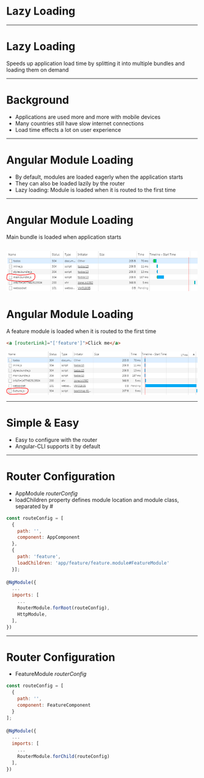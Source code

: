 # Lazy Loading

---
# Lazy Loading
Speeds up application load time by splitting it into multiple bundles and loading them on demand

---
# Background
- Applications are used more and more with mobile devices
- Many countries still have slow internet connections
- Load time effects a lot on user experience

---
# Angular Module Loading
- By default, modules are loaded eagerly when the application starts
- They can also be loaded lazily by the router
- Lazy loading: Module is loaded when it is routed to the first time

---
# Angular Module Loading
Main bundle is loaded when application starts

![Main Module](angular-other-topics/lazy-loading/main.PNG)
---

# Angular Module Loading
A feature module is loaded when it is routed to the first time
```html
<a [routerLink]="['feature']">Click me</a>
```
![Lazy Loaded Module](angular-other-topics/lazy-loading/chunk.PNG)

---
# Simple & Easy
- Easy to configure with the router
- Angular-CLI supports it by default

---
# Router Configuration
- AppModule _routerConfig_
- loadChildren property defines module location and module class, separated by #

```javascript
const routeConfig = [
  {
    path: '',
    component: AppComponent
  },
  {
    path: 'feature',
    loadChildren: 'app/feature/feature.module#FeatureModule'
  }];

@NgModule({
  ...
  imports: [
    ...
    RouterModule.forRoot(routeConfig),
    HttpModule,
  ],
})
```

---
# Router Configuration
- FeatureModule _routerConfig_

```javascript
const routeConfig = [
  {
    path: '',
    component: FeatureComponent
  }
];

@NgModule({
  ...
  imports: [
    ...
    RouterModule.forChild(routeConfig)
  ],
})
```
